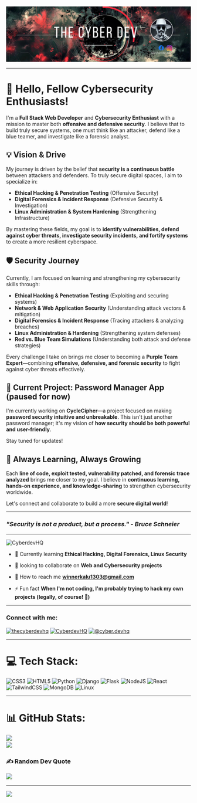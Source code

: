<div> 
 
![image alt](https://github.com/CyberdevHQ/CyberdevHQ/blob/a8697c2f04b8db2e770c33289e6bc7ce892d76af/Orange%20Modern%20Technology%20LinkedIn%20Banner%20-%202.png)

<hr>

# 👋 Hello, Fellow Cybersecurity Enthusiasts!

I'm a **Full Stack Web Developer** and **Cybersecurity Enthusiast** with a mission to master both **offensive and defensive security**. I believe that to build truly secure systems, one must think like an attacker, defend like a blue teamer, and investigate like a forensic analyst. 

## 💡 Vision & Drive

My journey is driven by the belief that **security is a continuous battle** between attackers and defenders. To truly secure digital spaces, I aim to specialize in:
- **Ethical Hacking & Penetration Testing** (Offensive Security)
- **Digital Forensics & Incident Response** (Defensive Security & Investigation)
- **Linux Administration & System Hardening** (Strengthening Infrastructure)

By mastering these fields, my goal is to **identify vulnerabilities, defend against cyber threats, investigate security incidents, and fortify systems** to create a more resilient cyberspace.

## 🛡️ Security Journey

Currently, I am focused on learning and strengthening my cybersecurity skills through:
- **Ethical Hacking & Penetration Testing** (Exploiting and securing systems)
- **Network & Web Application Security** (Understanding attack vectors & mitigation)
- **Digital Forensics & Incident Response** (Tracing attackers & analyzing breaches)
- **Linux Administration & Hardening** (Strengthening system defenses)
- **Red vs. Blue Team Simulations** (Understanding both attack and defense strategies)

Every challenge I take on brings me closer to becoming a **Purple Team Expert**—combining **offensive, defensive, and forensic security** to fight against cyber threats effectively.

## 🔐 Current Project: Password Manager App (paused for now)

I'm currently working on **CycleCipher**—a project focused on making **password security intuitive and unbreakable**. This isn't just another password manager; it's my vision of **how security should be both powerful and user-friendly**.

Stay tuned for updates!

## 🚀 Always Learning, Always Growing

Each **line of code, exploit tested, vulnerability patched, and forensic trace analyzed** brings me closer to my goal. I believe in **continuous learning, hands-on experience, and knowledge-sharing** to strengthen cybersecurity worldwide.

Let's connect and collaborate to build a more **secure digital world**!

---
### *"Security is not a product, but a process." - Bruce Schneier*

<hr>
<p align="left"> <img src="https://komarev.com/ghpvc/?username=CyberdevHQ&label=Profile%20views&color=0e75b6&style=flat" alt="CyberdevHQ" /> </p>


- 🌱 Currently learning **Ethical Hacking, Digital Forensics, Linux Security**

- 👯 looking to collaborate on **Web and Cybersecurity projects**

- 💌 How to reach me **winnerkalu1303@gmail.com**

- ⚡ Fun fact **When I'm not coding, I'm probably trying to hack my own projects (legally, of course! 🎯)**
<hr>

<h3 >Connect with me:</h3>
<p>
<a align="left" href="https://twitter.com/CyberdevHQ" target="blank"><img align="center" src="https://raw.githubusercontent.com/rahuldkjain/github-profile-readme-generator/master/src/images/icons/Social/twitter.svg" alt="thecyberdevhq" height="30" width="40" /></a>
<a align="left" href="https://fb.com/masterwinner4" target="blank"><img align="center" src="https://raw.githubusercontent.com/rahuldkjain/github-profile-readme-generator/master/src/images/icons/Social/facebook.svg" alt="CyberdevHQ" height="30" width="40" /></a>
<a align="left" href="https://instagram.com/@d.e.v.l.i.f.e" target="blank"><img align="center" src="https://raw.githubusercontent.com/rahuldkjain/github-profile-readme-generator/master/src/images/icons/Social/instagram.svg" alt="@cyber.devhq" height="30" width="40" /></a>
</p>
<hr>

<div align="left">
 
 # 💻 Tech Stack:
![CSS3](https://img.shields.io/badge/css3-%231572B6.svg?style=for-the-badge&logo=css3&logoColor=white) ![HTML5](https://img.shields.io/badge/html5-%23E34F26.svg?style=for-the-badge&logo=html5&logoColor=white) ![Python](https://img.shields.io/badge/python-3670A0?style=for-the-badge&logo=python&logoColor=ffdd54) ![Django](https://img.shields.io/badge/django-%23092E20.svg?style=for-the-badge&logo=django&logoColor=white) ![Flask](https://img.shields.io/badge/flask-%23000.svg?style=for-the-badge&logo=flask&logoColor=white) ![NodeJS](https://img.shields.io/badge/node.js-6DA55F?style=for-the-badge&logo=node.js&logoColor=white) ![React](https://img.shields.io/badge/react-%2320232a.svg?style=for-the-badge&logo=react&logoColor=%2361DAFB) ![TailwindCSS](https://img.shields.io/badge/tailwindcss-%2338B2AC.svg?style=for-the-badge&logo=tailwind-css&logoColor=white) ![MongoDB](https://img.shields.io/badge/MongoDB-%234ea94b.svg?style=for-the-badge&logo=mongodb&logoColor=white) ![Linux](https://img.shields.io/badge/Linux-%23FCC624.svg?style=for-the-badge&logo=linux&logoColor=black)
<hr>

# 📊 GitHub Stats:
![](https://github-readme-stats.vercel.app/api?username=CyberdevHQ&theme=dark&hide_border=false&include_all_commits=true&count_private=true)<br/>
![](https://github-readme-streak-stats.herokuapp.com/?user=CyberdevHQ&theme=dark&hide_border=false)<br/>

### ✍️ Random Dev Quote
![](https://quotes-github-readme.vercel.app/api?type=horizontal&theme=radical)

---
[![](https://visitcount.itsvg.in/api?id=CyberdevHQ&icon=0&color=0)](https://visitcount.itsvg.in)

</div>
</div>
